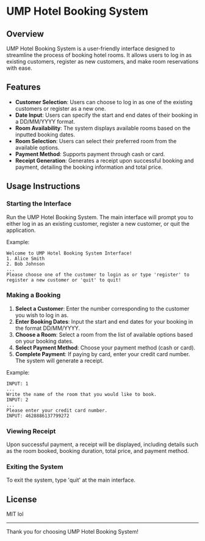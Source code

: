# UMP Hotel Booking System

## Overview
UMP Hotel Booking System is a user-friendly interface designed to streamline the process of booking hotel rooms. It allows users to log in as existing customers, register as new customers, and make room reservations with ease.

## Features
- **Customer Selection**: Users can choose to log in as one of the existing customers or register as a new one.
- **Date Input**: Users can specify the start and end dates of their booking in a DD/MM/YYYY format.
- **Room Availability**: The system displays available rooms based on the inputted booking dates.
- **Room Selection**: Users can select their preferred room from the available options.
- **Payment Method**: Supports payment through cash or card.
- **Receipt Generation**: Generates a receipt upon successful booking and payment, detailing the booking information and total price.

## Usage Instructions

### Starting the Interface
Run the UMP Hotel Booking System. The main interface will prompt you to either log in as an existing customer, register a new customer, or quit the application.

Example:
```
Welcome to UMP Hotel Booking System Interface!
1. Alice Smith
2. Bob Johnson
...
Please choose one of the customer to login as or type 'register' to register a new customer or 'quit' to quit!
```

### Making a Booking
1. **Select a Customer**: Enter the number corresponding to the customer you wish to log in as.
2. **Enter Booking Dates**: Input the start and end dates for your booking in the format DD/MM/YYYY.
3. **Choose a Room**: Select a room from the list of available options based on your booking dates.
4. **Select Payment Method**: Choose your payment method (cash or card).
5. **Complete Payment**: If paying by card, enter your credit card number. The system will generate a receipt.

Example:
```
INPUT: 1
...
Write the name of the room that you would like to book.
INPUT: 2
...
Please enter your credit card number.
INPUT: 4628886137799272
```

### Viewing Receipt
Upon successful payment, a receipt will be displayed, including details such as the room booked, booking duration, total price, and payment method.

### Exiting the System
To exit the system, type 'quit' at the main interface.

## License
MIT lol

---

Thank you for choosing UMP Hotel Booking System!
